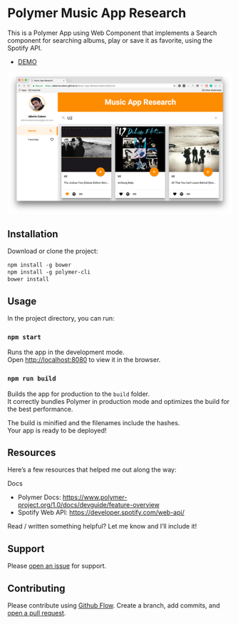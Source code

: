 # Polymer Music App Research

This is a Polymer App using Web Component that implements a Search component for searching albums, play or save it as favorite, using the Spotify API.

- [DEMO](https://albertocubero.github.io/music-app-research/demo)

![Screenshot of Polymer Music App Research](https://raw.githubusercontent.com/albertocubero/music-app-research/master/src/images/screenshot.png)

## Installation

Download or clone the project:

```
npm install -g bower
npm install -g polymer-cli
bower install
```

## Usage

In the project directory, you can run:

### `npm start`

Runs the app in the development mode.<br>
Open [http://localhost:8080](http://localhost:8080) to view it in the browser.

### `npm run build`

Builds the app for production to the `build` folder.<br>
It correctly bundles Polymer in production mode and optimizes the build for the best performance.

The build is minified and the filenames include the hashes.<br>
Your app is ready to be deployed!

## Resources

Here’s a few resources that helped me out along the way:

Docs

* Polymer Docs: https://www.polymer-project.org/1.0/docs/devguide/feature-overview
* Spotify Web API: https://developer.spotify.com/web-api/

Read / written something helpful? Let me know and I’ll include it!

## Support

Please [open an issue](https://github.com/albertocubero/music-app-research/issues/new) for support.

## Contributing

Please contribute using [Github Flow](https://guides.github.com/introduction/flow/). Create a branch, add commits, and [open a pull request](https://github.com/albertocubero/music-app-research/compare/).
